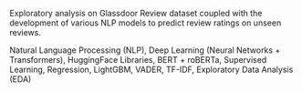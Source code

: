 Exploratory analysis on Glassdoor Review dataset coupled with the development of various NLP models to predict review ratings on unseen reviews.

Natural Language Processing (NLP), Deep Learning (Neural Networks + Transformers), HuggingFace Libraries, BERT + roBERTa, Supervised Learning, Regression, LightGBM, VADER, TF-IDF, Exploratory Data Analysis (EDA)

